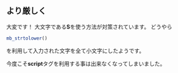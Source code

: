## より厳しく

大変です！
大文字である**S**を使う方法が対策されています。
どうやら
```php
mb_strtolower()
```
を利用して入力された文字を全て小文字にしたようです。

今度こそ**script**タグを利用する事は出来なくなってしまいました。
